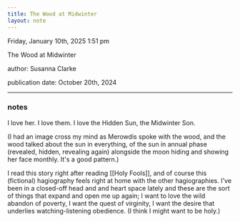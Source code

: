 ```yaml
---
title: The Wood at Midwinter 
layout: note 
---
```


Friday, January 10th, 2025 1:51 pm

The Wood at Midwinter

author: Susanna Clarke

publication date: October 20th, 2024


---
### notes
I love her. I love them. I love the Hidden Sun, the Midwinter Son. 

(I had an image cross my mind as Merowdis spoke with the wood, and the wood talked about the sun in everything, of the sun in annual phase (revealed, hidden, revealing again) alongside the moon hiding and showing her face monthly. It's a good pattern.) 

I read this story right after reading [[Holy Fools]], and of course this (fictional) hagiography feels right at home with the other hagiographies. I've been in a closed-off head and and heart space lately and these are the sort of things that expand and open me up again; I want to love the wild abandon of poverty, I want the quest of virginity, I want the desire that underlies watching-listening obedience. (I think I might want to be holy.) 